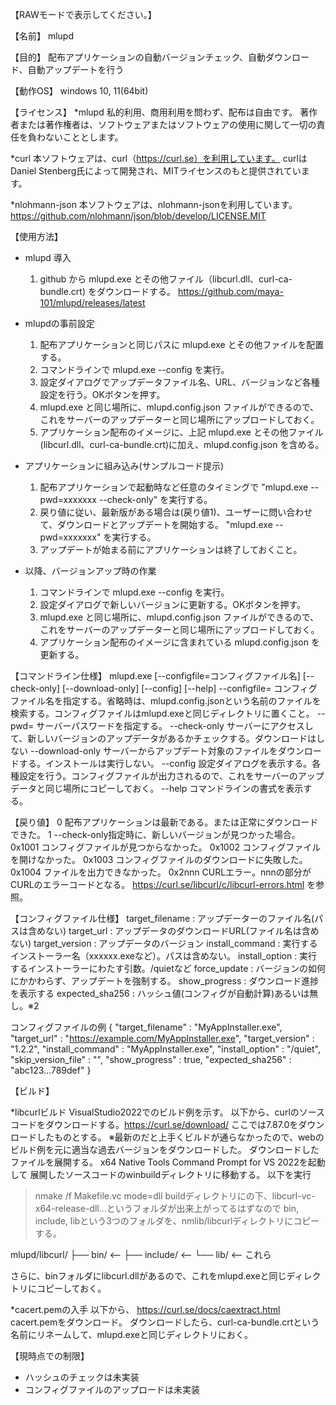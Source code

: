 【RAWモードで表示してください。】

【名前】
mlupd

【目的】
配布アプリケーションの自動バージョンチェック、自動ダウンロード、自動アップデートを行う

【動作OS】
windows 10, 11(64bit)

【ライセンス】
*mlupd
私的利用、商用利用を問わず、配布は自由です。
著作者または著作権者は、ソフトウェアまたはソフトウェアの使用に関して一切の責任を負わないこととします。﻿

*curl
本ソフトウェアは、curl（https://curl.se）を利用しています。
curlはDaniel Stenberg氏によって開発され、MITライセンスのもと提供されています。

*nlohmann-json
本ソフトウェアは、nlohmann-jsonを利用しています。
https://github.com/nlohmann/json/blob/develop/LICENSE.MIT

【使用方法】
* mlupd 導入
  1. github から mlupd.exe とその他ファイル（libcurl.dll、curl-ca-bundle.crt) をダウンロードする。
  https://github.com/maya-101/mlupd/releases/latest

* mlupdの事前設定
  1. 配布アプリケーションと同じパスに mlupd.exe とその他ファイルを配置する。
  2. コマンドラインで mlupd.exe --config を実行。
  3. 設定ダイアログでアップデータファイル名、URL、バージョンなど各種設定を行う。OKボタンを押す。
  4. mlupd.exe と同じ場所に、mlupd.config.json ファイルができるので、これをサーバーのアップデーターと同じ場所にアップロードしておく。
  5. アプリケーション配布のイメージに、上記 mlupd.exe とその他ファイル(libcurl.dll、curl-ca-bundle.crt)に加え、mlupd.config.json を含める。

* アプリケーションに組み込み(サンプルコード提示)
  1. 配布アプリケーションで起動時など任意のタイミングで "mlupd.exe --pwd=xxxxxxx --check-only" を実行する。
  2. 戻り値に従い、最新版がある場合は(戻り値1)、ユーザーに問い合わせて、ダウンロードとアップデートを開始する。
     "mlupd.exe --pwd=xxxxxxx" を実行する。
  3. アップデートが始まる前にアプリケーションは終了しておくこと。

* 以降、バージョンアップ時の作業
  1. コマンドラインで mlupd.exe --config を実行。
  2. 設定ダイアログで新しいバージョンに更新する。OKボタンを押す。
  3. mlupd.exe と同じ場所に、mlupd.config.json ファイルができるので、これをサーバーのアップデーターと同じ場所にアップロードしておく。
  4. アプリケーション配布のイメージに含まれている mlupd.config.json を更新する。

【コマンドライン仕様】
mlupd.exe [--configfile=コンフィグファイル名] [--check-only] [--download-only] [--config] [--help]
--configfile= コンフィグファイル名を指定する。省略時は、mlupd.config.jsonという名前のファイルを検索する。コンフィグファイルはmlupd.exeと同じディレクトリに置くこと。
--pwd= サーバーパスワードを指定する。
--check-only サーバーにアクセスして、新しいバージョンのアップデータがあるかチェックする。ダウンロードはしない
--download-only サーバーからアップデート対象のファイルをダウンロードする。インストールは実行しない。
--config 設定ダイアログを表示する。各種設定を行う。コンフィグファイルが出力されるので、これをサーバーのアップデータと同じ場所にコピーしておく。
--help コマンドラインの書式を表示する。

【戻り値】
0 配布アプリケーションは最新である。または正常にダウンロードできた。
1 --check-only指定時に、新しいバージョンが見つかった場合。
0x1001 コンフィグファイルが見つからなかった。
0x1002 コンフィグファイルを開けなかった。
0x1003 コンフィグファイルのダウンロードに失敗した。
0x1004 ファイルを出力できなかった。
0x2nnn CURLエラー。nnnの部分がCURLのエラーコードとなる。 https://curl.se/libcurl/c/libcurl-errors.html を参照。

【コンフィグファイル仕様】
target_filename  : アップデーターのファイル名(パスは含めない)
target_url       : アップデータのダウンロードURL(ファイル名は含めない)
target_version   : アップデータのバージョン
install_command  : 実行するインストーラー名（xxxxxx.exeなど）。パスは含めない。
install_option   : 実行するインストーラーにわたす引数。/quietなど
force_update     : バージョンの如何にかかわらず、アップデートを強制する。
show_progress    : ダウンロード進捗を表示する
expected_sha256  : ハッシュ値(コンフィグが自動計算)あるいは無し。※2

コンフィグファイルの例
{
  "target_filename"   : "MyAppInstaller.exe",
  "target_url"        : "https://example.com/MyAppInstaller.exe",
  "target_version"    : "1.2.2",
  "install_command"   : "MyAppInstaller.exe",
  "install_option"    : "/quiet",
  "skip_version_file" : "",
  "show_progress"     : true,
  "expected_sha256"   : "abc123...789def"
}

【ビルド】

*libcurlビルド
VisualStudio2022でのビルド例を示す。
以下から、curlのソースコードをダウンロードする。https://curl.se/download/
ここでは7.87.0をダウンロードしたものとする。
※最新のだと上手くビルドが通らなかったので、webのビルド例を元に適当な過去バージョンをダウンロードした。
ダウンロードしたファイルを展開する。
x64 Native Tools Command Prompt for VS 2022を起動して
展開したソースコードのwinbuildディレクトリに移動する。
以下を実行
> nmake /f Makefile.vc mode=dll
buildディレクトリにの下、libcurl-vc-x64-release-dll...というフォルダが出来上がってるはずなので
bin, include, libという3つのフォルダを、nmlib/libcurlディレクトリにコピーする。

mlupd/libcurl/
       ├── bin/         <--
       ├── include/     <--
       └── lib/         <-- これら

さらに、binフォルダにlibcurl.dllがあるので、これをmlupd.exeと同じディレクトリにコピーしておく。

*cacert.pemの入手
以下から、
 https://curl.se/docs/caextract.html
cacert.pemをダウンロード。
ダウンロードしたら、curl-ca-bundle.crtという名前にリネームして、mlupd.exeと同じディレクトリにおく。


【現時点での制限】
* ハッシュのチェックは未実装
* コンフィグファイルのアップロードは未実装
